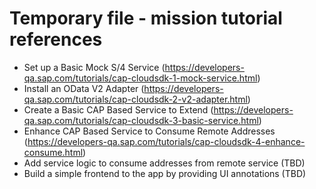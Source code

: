 # Temporary file - mission tutorial references

- Set up a Basic Mock S/4 Service (<https://developers-qa.sap.com/tutorials/cap-cloudsdk-1-mock-service.html>)
- Install an OData V2 Adapter (<https://developers-qa.sap.com/tutorials/cap-cloudsdk-2-v2-adapter.html>)
- Create a Basic CAP Based Service to Extend (<https://developers-qa.sap.com/tutorials/cap-cloudsdk-3-basic-service.html>)
- Enhance CAP Based Service to Consume Remote Addresses (<https://developers-qa.sap.com/tutorials/cap-cloudsdk-4-enhance-consume.html>)
- Add service logic to consume addresses from remote service (TBD)
- Build a simple frontend to the app by providing UI annotations (TBD)
